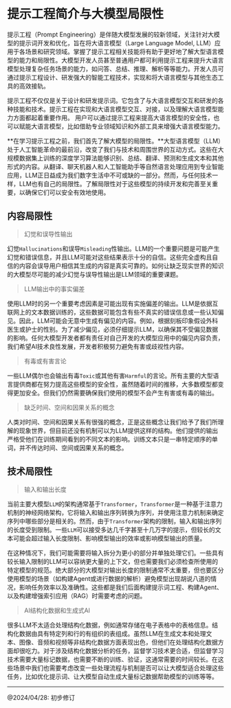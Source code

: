 # 提示工程简介与大模型局限性

提示工程（Prompt Engineering）是伴随大模型发展的较新领域，关注针对大模型的提示词开发和优化，旨在将大语言模型（Large Language Model, LLM）应用于各场景和研究领域。掌握了提示工程相关技能将有助于更好地了解大型语言模型的能力和局限性。大模型开发人员甚至普通用户都可利用提示工程来提升大语言模型处理复杂任务场景的能力，如问答、总结、推理、解析等等能力。开发人员可通过提示工程设计、研发强大的智能工程技术，实现和将大语言模型与其他生态工具的高效接轨。

提示工程不仅仅是关于设计和研发提示词。它包含了与大语言模型交互和研发的各种技能和技术。提示工程在实现和大语言模型交互、对接，以及理解大语言模型能力方面都起着重要作用。 用户可以通过提示工程来提高大语言模型的安全性，也可以赋能大语言模型，比如借助专业领域知识和外部工具来增强大语言模型能力。

**在学习提示工程之前，我们首先了解大模型的局限性。**大型语言模型（LLM）处于人工智能革命的最前沿，改变了我们与技术和周围世界的互动方式。这些在大规模数据集上训练的深度学习算法能够识别、总结、翻译、预测和生成文本和其他形式的内容。从翻译、聊天机器人和人工智能助手等自然语言处理应用到专业智能应用，LLM正日益成为我们数字生活中不可或缺的一部分。然而，与任何技术一样，LLM也有自己的局限性。了解局限性对于这些模型的持续开发和完善至关重要，以确保它们可以安全有效地使用。

## 内容局限性

> 幻觉和误导性输出

幻觉`Hallucinations`和误导`Misleading`性输出。LLM的一个重要问题是可能产生幻觉和错误信息，并且LLM可能对这些结果表示十分的自信。这些完全虚构且自信的内容会误导用户相信其生成的内容是真实可靠的。如何让缺乏现实世界的知识的大模型尽可能的减少幻觉与误导性输出是LLM领域的重要课题。

> LLM输出中的事实偏差

使用LLM时的另一个重要考虑因素是可能出现有实施偏差的输出。LLM是依据互联网上的文本数据训练的，这些数据可能包含有些不真实的错误信息或一些认知偏见。因此，LLM可能会无意中生成有偏见的内容。例如，根据刻板印象假设外科医生或护士的性别。为了减少偏见，必须仔细提示LLM，以确保其不受偏见数据的影响。任何大模型开发者都有责任对自己开发的大模型应用中的偏见内容负责，我们希望AI技术良性发展，开发者积极努力避免有害或歧视性内容。

> 有毒或有害言论

一些LLM偶尔也会输出有毒`Toxic`或其他有害`Harmful`的言论。所有主要的大型语言提供商都在努力提高这些模型的安全性，虽然随着时间的推移，大多数模型都变得更加安全。但我们仍然需要确保我们使用的模型不会产生有害或有毒的输出。

> 缺乏时间、空间和因果关系的概念

人类对时间、空间和因果关系有很强的概念，正是这些概念让我们给予了我们所理解的现象世界，但目前还没有机制可以为LLM提供这样的结构。他们提供的输出严格受他们在训练期间看到的不同文本的影响。训练文本只是一串特定顺序的单词，并不传达时间、空间或因果关系的概念。

## 技术局限性

> 输入和输出长度

当前主要大模型`LLM`的架构通常基于`Transformer`，`Transformer`是一种基于注意力机制的神经网络架构，它将输入和输出序列转换为序列，并使用注意力机制来确定序列中哪些部分是相关的。然而，由于`Transformer`架构的限制，输入和输出序列的长度受到限制。一些`LLM`可以接受多达几千字甚至十几万字的提示，但较长的文本可能会超过输入长度限制、影响模型输出的效率或影响模型输出的质量。

在这种情况下，我们可能需要将输入拆分为更小的部分并单独处理它们。一些具有较长输入限制的LLM可以容纳更大量的上下文，但也需要我们必须检查所使用的特定模型的规范。绝大部分的大模型对输出长度的限制通常不太重要，但也要区分使用模型的场景（如构建Agent或进行数据的解析）避免模型出现胡说八道的情况，影响任务效率以及准确性。这些都是我们后面构建提示词工程、构建Agent、以及构建增强索引应用（RAG）时需要考虑的问题。

> AI结构化数据和生成式AI

很多LLM不太适合处理结构化数据，例如通常存储在电子表格中的表格信息。结构化数据由具有特定列和行的有组织的表组成。虽然LLM在生成文本和处理文本、图像、音频和视频等非结构化数据方面表现出色，但他们在处理结构化数据方面却很吃力。对于涉及结构化数据分析的任务，监督学习技术更合适，但监督学习技术需要大量标记数据，也需要不断的训练、验证，这通常需要的时间较长。在这些场景中我们也需要考虑改变一些处理流程与机制是否可以让大模型适合处理这些任务，比如优化提示词、让大模型自动生成大量标记数据帮助模型的训练等等。


------
@2024/04/28: 初步修订
